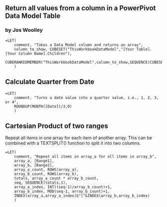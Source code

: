 ## Return all values from a column in a PowerPivot Data Model Table
### by Jos Woolley

```
=LET(
	comment, "Takes a Data Model column and returns an array",
	column_to_show, CUBESET("ThisWorkbookDataModel","[Your Table].[Your Column Name].Children"),
	CUBERANKEDMEMBER("ThisWorkbookDataModel",column_to_show,SEQUENCE(CUBESETCOUNT(column_to_show)))
	)
```

## Calculate Quarter from Date

```
=LET(
	comment, "Turns a date value into a quarter value, i.e., 1, 2, 3, or 4",
	ROUNDUP(MONTH([Date])/3,0)
	)
```

## Cartesian Product of two ranges
Repeat all items in one array for each item of another array.
This can be combined with a TEXTSPLIT() function to split it into two columns.

```
=LET(
	comment, "Repeat all items in array_a for all items in array_b",
	array_a, [Range1],
	array_b, [Range2],
	array_a_count, ROWS(array_a),
	array_b_count, ROWS(array_b),
	totals, array_a_count * array_b_count,
	seq, SEQUENCE(totals,1),
	array_a_index, INT((seq-1)/array_b_count)+1,
	array_b_index, MOD(seq-1, array_b_count)+1,
	INDEX(array_a,array_a_index)&"|"&INDEX(array_b,array_b_index)
	)
```
